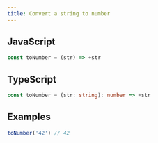 ```yaml
---
title: Convert a string to number
---
```


## JavaScript
```js
const toNumber = (str) => +str
```

## TypeScript
```ts
const toNumber = (str: string): number => +str
```

## Examples
```js
toNumber('42') // 42
```
